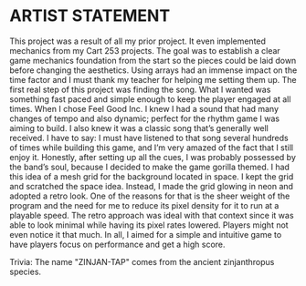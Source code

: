 # ARTIST STATEMENT

This project was a result of all my prior project. It even implemented mechanics from my Cart 253 projects. The goal was to establish a clear game mechanics foundation from the start so the pieces could be laid down before changing the aesthetics.  Using arrays had an immense impact on the time factor and I must thank my teacher for helping me setting them up. The first real step of this project was finding the song. What I wanted was something fast paced and simple enough to keep the player engaged at all times. When I chose Feel Good Inc. I knew I had a sound that had many changes of tempo and also dynamic; perfect for the rhythm game I was aiming to build. I also knew it was a classic song that’s generally well received. I have to say: I must have listened to that song several hundreds of times while building this game, and I’m very amazed of the fact that I still enjoy it. Honestly, after setting up all the cues, I was probably possessed by the band’s soul, because I decided to make the game gorilla themed. I had this idea of a mesh grid for the background located in space. I kept the grid and scratched the space idea. Instead, I made the grid glowing in neon and adopted a retro look. One of the reasons for that is the sheer weight of the program and the need for me to reduce its pixel density for it to run at a playable speed.  The retro approach was ideal with that context since it was able to look minimal while having its pixel rates lowered. Players might not even notice it that much. In all, I aimed for a simple and intuitive game to have players focus on performance and get a high score.

Trivia: The name "ZINJAN-TAP" comes from the ancient zinjanthropus species. 
